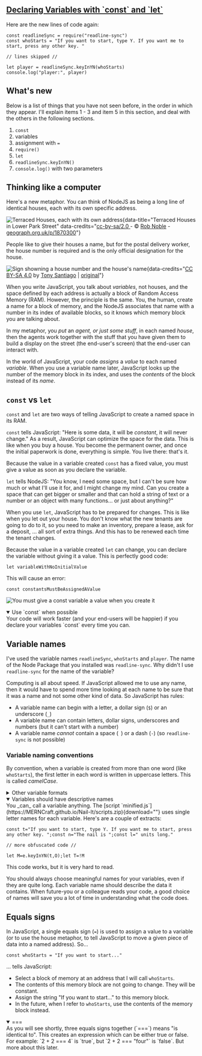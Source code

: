 <!-- variables with const and let -->
<section
  id="const-and-let"
  aria-labelledby="const-and-let"
  data-item="Declaring Variables with const and let"
>
  <h2><a href="#const-and-let">Declaring Variables with `const` and `let`</a></h2>

Here are the new lines of code again:

```javascript-w
const readlineSync = require("readline-sync")
const whoStarts = "If you want to start, type Y. If you want me to start, press any other key. "
```
```javascript-s
// lines skipped //
```
```js-w
let player = readlineSync.keyInYN(whoStarts)
console.log("player:", player)
```

## What's new

Below is a list of things that you have not seen before, in the order in which they appear. I'll explain items 1 - 3 and item 5 in this section, and deal with the others in the following sections.

1. `const`
2. variables
3. assignment with `=`
4. `require()`
5. `let`
6. `readlineSync.keyInYN()`
7. `console.log()` with two parameters


## Thinking like a computer

Here's a new metaphor. You can think of NodeJS as being a long line of identical houses, each with its own specific address.

![Terraced Houses, each with its own address](images/terracedHouses.jpg){data-title="Terraced Houses in Lower Park Street" data-credits="[cc-by-sa/2.0 ](http://creativecommons.org/licenses/by-sa/2.0/) - © [Rob Noble](https://www.geograph.org.uk/profile/4178) - [geograph.org.uk/p/1870300](https://www.geograph.org.uk/photo/1870300)"}

People like to give their houses a name, but for the postal delivery worker, the house number is required and is the only official designation for the house.

 ![Sign showning a house number and the house's name](images/Tucson-John_Dillinger_House_-_1925-2.jpg){data-credits="[CC BY-SA 4.0](https://creativecommons.org/licenses/by-sa/4.0/deed.en) by [Tony Santiago](https://commons.wikimedia.org/wiki/User:Marine_69-71) | [original](https://commons.wikimedia.org/wiki/File:Tucson-John_Dillinger_House_-_1925-2.jpg)"}

When you write JavaScript, you talk about _variables_, not houses, and the space defined by each address is actually a block of Random Access Memory (RAM). However, the principle is the same. You, the human, create a name for a block of memory, and the NodeJS associates that name with a number in its index of available blocks, so it knows which memory block you are talking about.

In my metaphor, you _put_ an _agent, or just some stuff_, in each named _house_, then the agents work together with the stuff that you have given them to build a display on the street (the end-user's screen) that the end-user can interact with.

In the world of JavaScript, your code _assigns_ a _value_ to each named _variable_. When you use a variable name later, JavaScript looks up the number of the memory block in its index, and uses the _contents_ of the block instead of its _name_.

## `const` vs `let`

`const` and `let` are two ways of telling JavaScript to create a named space in its RAM.

`const` tells JavaScript: "Here is some data, it will be _constant_, it will never change." As a result, JavaScript can optimize the space for the data. This is like when you buy a house. You become the permanent owner, and once the initial paperwork is done, everything is simple. You live there: that's it.

Because the value in a variable created `const` has a fixed value, you must give a value as soon as you declare the variable.

`let` tells NodeJS: "You know, I need some space, but I can't be sure how much or what I'll use it for, and I might change my mind. Can you create a space that can get bigger or smaller and that can hold a string of text or a number or an object with many functions... or just about anything?"

When you use `let`, JavaScript has to be prepared for changes. This is like when you let out your house. You don't know what the new tenants are going to do to it, so you need to make an inventory, prepare a lease, ask for a deposit, ... all sort of extra things. And this has to be renewed each time the tenant changes.

Because the value in a variable created `let` can change, you can declare the variable without giving it a value. This is perfectly good code:

```javascript-#
let variableWithNoInitialValue
```

This will cause an error:

```javascript-#
const constantsMustBeAssignedAValue
```

![You must give a `const` variable a value when you create it](images/missingInitializer.webp)

<details class="tip" open>
<summary>Use `const` when possible</summary>
Your code will work faster (and your end-users will be happier) if you declare your variables `const` every time you can.

</details>

## Variable names

I've used the variable names `readlineSync`, `whoStarts` and `player`. The name of the Node Package that you installed was `readline-sync`. Why didn't I use `readline-sync` for the name of the variable?

Computing is all about speed. If JavaScript allowed me to use any name, then it would have to spend more time looking at each name to be sure that it was a name and not some other kind of data. So JavaScript has rules:

* A variable name can begin with a letter, a dollar sign (`$`) or an underscore (`_`)
* A variable name can contain letters, dollar signs, underscores and numbers (but it can't start with a number)
* A variable name _cannot_ contain a space (` `) or a dash (`-`) (so `readline-sync` is not possible)

### Variable naming conventions

By convention, when a variable is created from more than one word (like `whoStarts`), the first letter in each word is written in uppercase letters. This is called _camelCase_.

<details class="tldr">
<summary>Other variable formats</summary>
In HTML and CSS, you will use _kebab-case_ for `id` and `class` names.

In JavaScript, you might also find some constants written in _SCREAMING_SNAKE_CASE_ (but not in this project). These will be global constants that are set when the program first starts, and which can be used in many different places.

NodeJS also provides some special variables, like `__dirname` and `__filename`, which start with a double underscore. Again, you won't see these in this project. 

There are many different formats that can be used for variable names. The most comprehensive list I've found is [here](https://stackoverflow.com/a/64293621/1927589).

</details>

<details class="tip" open>
<summary>Variables should have descriptive names</summary>
You _can_ call a variable anything. The [script `minified.js`](https://MERNCraft.github.io/Nail-It/scripts.zip){download=""} uses single letter names for each variable. Here's are a couple of extracts:

```js-w
const t="If you want to start, type Y. If you want me to start, press any other key. ";const n="The nail is ";const l=" units long."
```
```js-s
// more obfuscated code //
```
```js-w
let M=e.keyInYN(t,O);let T=!M
```

This code works, but it is very hard to read.

You should always choose meaningful names for your variables, even if they are quite long. Each variable name should describe the data it contains. When future-you or a colleague reads your code, a good choice of names will save you a lot of time in understanding what the code does.

</details>

## Equals signs

In JavaScript, a single equals sign (`=`) is used to assign a value to a variable (or to use the house metaphor, to tell JavaScript to move a given piece of data into a named address). So...

```tex-w
const whoStarts = "If you want to start..."
```
... tells JavaScript:

* Select a block of memory at an address that I will call `whoStarts`.
* The contents of this memory block are not going to change. They will be constant.
* Assign the string "If you want to start..." to this memory block.
* In the future, when I refer to `whoStarts`, use the contents of the memory block instead.


<details class="note" open>
<summary>===</summary>
As you will see shortly, three equals signs together (`===`) means "is identical to". This creates an expression which can be either true or false. For example: `2 + 2 === 4` is `true`, but `2 + 2 === "four"` is `false`. But more about this later.

</details>

</section>